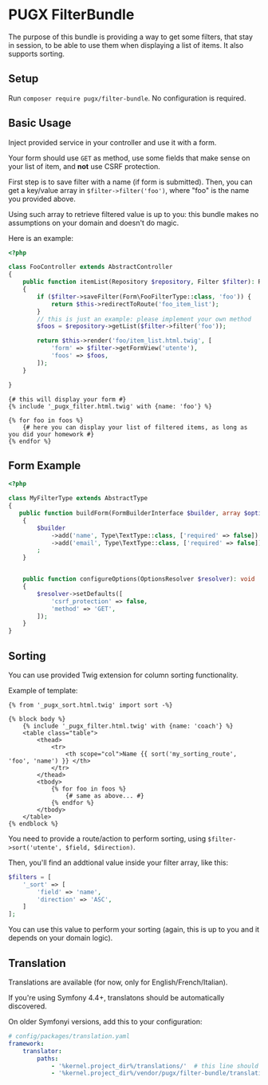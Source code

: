 PUGX FilterBundle
=================

The purpose of this bundle is providing a way to get some filters, that stay in session, to
be able to use them when displaying a list of items. It also supports sorting.

Setup
-----

Run `composer require pugx/filter-bundle`. No configuration is required.

Basic Usage
-----------

Inject provided service in your controller and use it with a form.

Your form should use `GET` as method, use some fields that make sense on your list of item,
and **not** use CSRF protection.

First step is to save filter with a name (if form is submitted). Then, you can get
a key/value array in `$filter->filter('foo')`, where "foo" is the name you provided above.

Using such array to retrieve filtered value is up to you: this bundle makes no assumptions on
your domain and doesn't do magic.

Here is an example:

```php
<?php

class FooController extends AbstractController
{
    public function itemList(Repository $repository, Filter $filter): Response
    {
        if ($filter->saveFilter(Form\FooFilterType::class, 'foo')) {
            return $this->redirectToRoute('foo_item_list');
        }
        // this is just an example: please implement your own method
        $foos = $repository->getList($filter->filter('foo'));

        return $this->render('foo/item_list.html.twig', [
            'form' => $filter->getFormView('utente'),
            'foos' => $foos,
        ]);
    }

}
```


```twig
{# this will display your form #} 
{% include '_pugx_filter.html.twig' with {name: 'foo'} %}

{% for foo in foos %}
    {# here you can display your list of filtered items, as long as you did your homework #}
{% endfor %}

```

Form Example
------------

```php
<?php

class MyFilterType extends AbstractType
{
   public function buildForm(FormBuilderInterface $builder, array $options): void
    {
        $builder
            ->add('name', Type\TextType::class, ['required' => false])
            ->add('email', Type\TextType::class, ['required' => false])
        ;
    }


    public function configureOptions(OptionsResolver $resolver): void
    {
        $resolver->setDefaults([
            'csrf_protection' => false,
            'method' => 'GET',
        ]);
    }
}

```

Sorting
-------

You can use provided Twig extension for column sorting functionality.

Example of template:

```twig
{% from '_pugx_sort.html.twig' import sort -%}

{% block body %}
    {% include '_pugx_filter.html.twig' with {name: 'coach'} %}
    <table class="table">
        <thead>
            <tr>
                <th scope="col">Name {{ sort('my_sorting_route', 'foo', 'name') }} </th>
            </tr>
        </thead>
        <tbody>
            {% for foo in foos %}
                {# same as above... #}
            {% endfor %}
        </tbody>
    </table>
{% endblock %}
```

You need to provide a route/action to perform sorting, using `$filter->sort('utente', $field, $direction)`.

Then, you'll find an addtional value inside your filter array, like this:

```php
$filters = [
    '_sort' => [
        'field' => 'name',
        'direction' => 'ASC',
    ]
];
```

You can use this value to perform your sorting (again, this is up to you and it depends on your domain logic).


Translation
-----------

Translations are available (for now, only for English/French/Italian).

If you're using Symfony 4.4+, translatons should be automatically discovered.

On older Symfonyi versions, add this to your configuration:

```yaml
# config/packages/translation.yaml
framework:
    translator:
        paths:
            - '%kernel.project_dir%/translations/'  # this line should be already present
            - '%kernel.project_dir%/vendor/pugx/filter-bundle/translations/' # add this line

```
